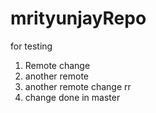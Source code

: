 # mrityunjayRepo
for testing
1. Remote change
2. another remote 
2. another remote change rr
3. change done in master
